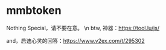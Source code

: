 # mmbtoken

Nothing Special，请不要在意。
\n
btw, 神器：https://tool.lu/js/

and，启迪心灵的回答：https://www.v2ex.com/t/295302
